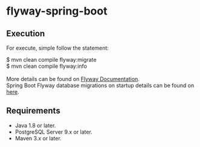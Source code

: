 # flyway-spring-boot

## Execution 

For execute, simple follow the statement:<br>

$ mvn clean compile flyway:migrate<br>
$ mvn clean compile flyway:info
<br><br>
More details can be found on [Flyway Documentation](https://flywaydb.org/documentation/).<br>
Spring Boot Flyway database migrations on startup details can be found on [here](https://docs.spring.io/spring-boot/docs/current/reference/html/howto-database-initialization.html#howto-execute-flyway-database-migrations-on-startup).<br>

## Requirements

- Java 1.8 or later.
- PostgreSQL Server 9.x or later.
- Maven 3.x or later.